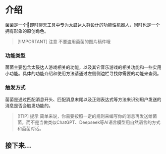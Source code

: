 <script>
import Chatbox from '/components/messager.vue'
export default {
  components: {
    Chatbox,
  },
  data() {
    return {
      chatMessages: [
        { sender: 'other', text: '这里是菌菌，让我们继续往下探索吧。你可以点击右下角的下一页直接从太鼓功能看起，也可以看左侧的侧边栏来寻找你想参考的部分哦。' },
      ],
    };
  },
};
</script>


# 介绍
菌菌是一个🐧即时聊天工具中专为太鼓达人群设计的功能性机器人，同时也是一个拥有形象的原创角色。

> [!IMPORTANT] 注意
> 不要盗用菌菌的图片稿件哦

### 功能类型
菌菌主要包含太鼓达人游戏相关的功能，以及其它音乐游戏的相关功能和一些实用小功能。具体的功能介绍和使用方法请通过左侧侧边栏寻找你需要的功能来查阅。

### 触发方式
菌菌是通过匹配消息开头、匹配消息末尾以及正则表达式等方法来识别用户发送的消息是否会触发功能的。
> [!TIP] 提示
> 简单来说，你需要按照一定的规则来编写你的消息再发送给菌菌，而不是当做类似ChatGPT、Deepseek等AI语言模型用自然语言的方式和菌菌对话。

## 接下来...
<Chatbox :messages="chatMessages" 
myAvatar='avatar_neko.png' 
otherAvatar="../avatar_kinoko.png" />